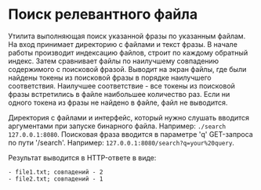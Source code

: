 # Поиск релевантного файла

Утилита выполняющая поиск указанной фразы по указанным файлам. На вход принимает директорию с файлами и текст фразы. В начале работы производит индексацию файлов, строит по каждому обратный индекс. Затем сравнивает файлы по наилучшему совпадению содержимого с поисковой фразой. Выводит на экран файлы, где были найдены токены из поисковой фразы в порядке наилучшего соответствия. Наилучшее соответствие - все токены из поисковой фразы встретились в файле наибольшее количество раз. Если ни одного токена из фразы не найдено в файле, файл не выводится.

Директория с файлами и интерфейс, который нужно слушать вводится аргументами при запуске бинарного файла. Например: `./search 127.0.0.1:8080`. 
Поисковая фраза вводится в параметре 'q' GET-запроса по пути '/search'. Например: `127.0.0.1:8080/search?q=your%20query`.

Результат выводится в HTTP-ответе в виде:
```
- file1.txt; совпадений - 2
- file2.txt; совпадений - 1
```
